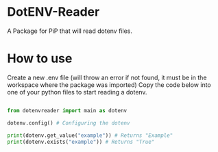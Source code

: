 # DotENV-Reader
A Package for PiP that will read dotenv files.

# How to use
Create a new .env file (will throw an error if not found, it must be in the workspace where the package was imported) Copy the code below into one of your python files to start reading a dotenv.

```python

from dotenvreader import main as dotenv

dotenv.config() # Configuring the dotenv

print(dotenv.get_value("example")) # Returns "Example"
print(dotenv.exists("example")) # Returns "True"

```